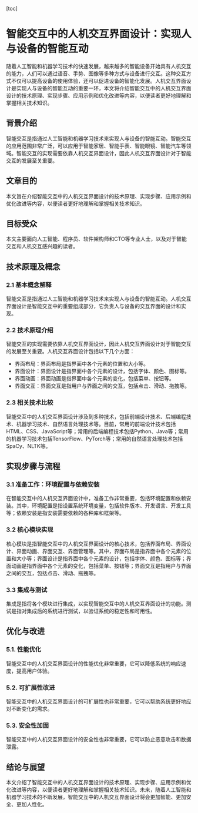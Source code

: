 
[toc]                    
                
                
智能交互中的人机交互界面设计：实现人与设备的智能互动
==================

随着人工智能和机器学习技术的快速发展，越来越多的智能设备开始具有人机交互的能力，人们可以通过语音、手势、图像等多种方式与设备进行交互。这种交互方式不仅可以提高设备的使用体验，还可以促进设备的智能化发展。人机交互界面设计是实现人与设备的智能互动的重要一环，本文将介绍智能交互中的人机交互界面设计的技术原理、实现步骤、应用示例和优化改进等内容，以便读者更好地理解和掌握相关技术知识。

背景介绍
------------

智能交互是指通过人工智能和机器学习技术来实现人与设备的智能互动。智能交互的应用范围非常广泛，可以应用于智能家居、智能手表、智能眼镜、智能汽车等领域。智能交互的实现需要依靠人机交互界面设计，因此人机交互界面设计对于智能交互的发展至关重要。

文章目的
-----------

本文旨在介绍智能交互中的人机交互界面设计的技术原理、实现步骤、应用示例和优化改进等内容，以便读者更好地理解和掌握相关技术知识。

目标受众
---------

本文主要面向人工智能、程序员、软件架构师和CTO等专业人士，以及对于智能交互和人机交互感兴趣的读者。

技术原理及概念
----------------------

### 2.1 基本概念解释

智能交互是指通过人工智能和机器学习技术来实现人与设备的智能互动。人机交互界面设计是智能交互中的重要组成部分，它负责人与设备的交互界面的设计和实现。

### 2.2 技术原理介绍

智能交互的实现需要依靠人机交互界面设计，因此人机交互界面设计对于智能交互的发展至关重要。人机交互界面设计包括以下几个方面：

- 界面布局：界面布局是指界面中各个元素的位置和大小等。
- 界面设计：界面设计是指界面中各个元素的设计，包括字体、颜色、图标等。
- 界面动画：界面动画是指界面中各个元素的变化，包括菜单、按钮等。
- 界面交互：界面交互是指用户与界面之间的交互，包括点击、滑动、拖拽等。

### 2.3 相关技术比较

智能交互中的人机交互界面设计涉及到多种技术，包括前端设计技术、后端编程技术、机器学习技术、自然语言处理技术等。目前，常用的前端设计技术包括HTML、CSS、JavaScript等；常用的后端编程技术包括Python、Java等；常用的机器学习技术包括TensorFlow、PyTorch等；常用的自然语言处理技术包括SpaCy、NLTK等。

实现步骤与流程
------------------------

### 3.1 准备工作：环境配置与依赖安装

在智能交互中的人机交互界面设计中，准备工作非常重要，包括环境配置和依赖安装。其中，环境配置是指设置系统环境变量，包括软件版本、开发语言、开发工具等；依赖安装是指安装需要依赖的各种库和框架等。

### 3.2 核心模块实现

核心模块是指智能交互中的人机交互界面设计的核心技术，包括界面布局、界面设计、界面动画、界面交互、界面管理等。其中，界面布局是指界面中各个元素的位置和大小等；界面设计是指界面中各个元素的设计，包括字体、颜色、图标等；界面动画是指界面中各个元素的变化，包括菜单、按钮等；界面交互是指用户与界面之间的交互，包括点击、滑动、拖拽等。

### 3.3 集成与测试

集成是指将各个模块进行集成，以实现智能交互中的人机交互界面设计的功能。测试是指对集成后的系统进行测试，以验证系统的稳定性和可用性。

优化与改进
----------------

### 5.1. 性能优化

智能交互中的人机交互界面设计的性能优化非常重要，它可以降低系统的响应速度，提高用户体验。

### 5.2. 可扩展性改进

智能交互中的人机交互界面设计的可扩展性也非常重要，它可以帮助系统更好地应对不断变化的需求。

### 5.3. 安全性加固

智能交互中的人机交互界面设计的安全性也非常重要，它可以防止恶意攻击和数据泄露。

结论与展望
----------------

本文介绍了智能交互中的人机交互界面设计的技术原理、实现步骤、应用示例和优化改进等内容，以便读者更好地理解和掌握相关技术知识。未来，随着人工智能和机器学习技术的不断发展，智能交互中的人机交互界面设计将会更加智能、更加安全、更加人性化。

